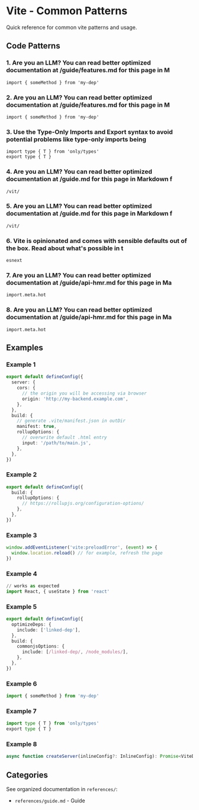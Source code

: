 # Vite - Common Patterns

Quick reference for common vite patterns and usage.

## Code Patterns

### 1. Are you an LLM? You can read better optimized documentation at /guide/features.md for this page in M

```
import { someMethod } from 'my-dep'
```

### 2. Are you an LLM? You can read better optimized documentation at /guide/features.md for this page in M

```
import { someMethod } from 'my-dep'
```

### 3. Use the Type-Only Imports and Export syntax to avoid potential problems like type-only imports being

```
import type { T } from 'only/types'
export type { T }
```

### 4. Are you an LLM? You can read better optimized documentation at /guide.md for this page in Markdown f

```
/vit/
```

### 5. Are you an LLM? You can read better optimized documentation at /guide.md for this page in Markdown f

```
/vit/
```

### 6. Vite is opinionated and comes with sensible defaults out of the box. Read about what's possible in t

```
esnext
```

### 7. Are you an LLM? You can read better optimized documentation at /guide/api-hmr.md for this page in Ma

```
import.meta.hot
```

### 8. Are you an LLM? You can read better optimized documentation at /guide/api-hmr.md for this page in Ma

```
import.meta.hot
```

## Examples

### Example 1

```typescript
export default defineConfig({
  server: {
    cors: {
      // the origin you will be accessing via browser
      origin: 'http://my-backend.example.com',
    },
  },
  build: {
    // generate .vite/manifest.json in outDir
    manifest: true,
    rollupOptions: {
      // overwrite default .html entry
      input: '/path/to/main.js',
    },
  },
})
```

### Example 2

```typescript
export default defineConfig({
  build: {
    rollupOptions: {
      // https://rollupjs.org/configuration-options/
    },
  },
})
```

### Example 3

```javascript
window.addEventListener('vite:preloadError', (event) => {
  window.location.reload() // for example, refresh the page
})
```

### Example 4

```python
// works as expected
import React, { useState } from 'react'
```

### Example 5

```typescript
export default defineConfig({
  optimizeDeps: {
    include: ['linked-dep'],
  },
  build: {
    commonjsOptions: {
      include: [/linked-dep/, /node_modules/],
    },
  },
})
```

### Example 6

```python
import { someMethod } from 'my-dep'
```

### Example 7

```python
import type { T } from 'only/types'
export type { T }
```

### Example 8

```javascript
async function createServer(inlineConfig?: InlineConfig): Promise<ViteDevServer>
```


## Categories

See organized documentation in `references/`:

- `references/guide.md` - Guide

